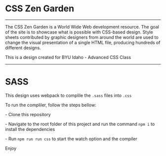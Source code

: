 # CSS Zen Garden
<hr>
<p>The CSS Zen Garden is a World Wide Web development resource. The goal of the site is to showcase what is possible with CSS-based design. Style sheets contributed by graphic designers from around the world are used to change the visual presentation of a single HTML file, producing hundreds of different designs.</p>
<p> This is a design created for BYU Idaho - Advanced CSS Class</p>
<hr>

# SASS

<p> This design uses webpack to complile the <code>.sass</code> files into <code>.css</code></p>
<p>To run the compliler, follow the steps bellow:</p>
<p>- Clone this repository</p>
<p>- Navigate to the root folder of this project and run the command <code>npm i</code> to install the dependencies</p>
<p>- Run <code>npm run run css</code> to start the watch option and the compiler</p>
<p>Enjoy</p>
